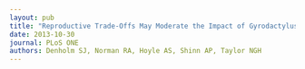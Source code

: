 ```yaml
---
layout: pub
title: "Reproductive Trade-Offs May Moderate the Impact of Gyrodactylus salaris in Warmer Climates."
date: 2013-10-30
journal: PLoS ONE
authors: Denholm SJ, Norman RA, Hoyle AS, Shinn AP, Taylor NGH
---
```


